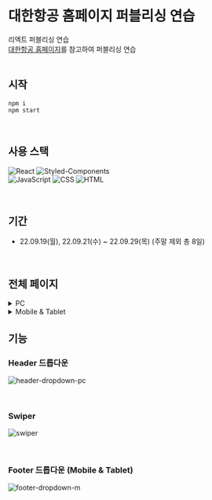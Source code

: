 # 대한항공 홈페이지 퍼블리싱 연습
리엑트 퍼블리싱 연습 <br/>
[대한항공 홈페이지](https://www.koreanair.com/)를 참고하여 퍼블리싱 연습 <br/>
<br/>

## 시작
```
npm i
npm start
```
<br/>

## 사용 스택

![React](https://img.shields.io/badge/React-0088CC?style=for-the-badge&logo=React&logoColor=white)
![Styled-Components](https://img.shields.io/badge/Styled--Components-DB7093?style=for-the-badge&logo=styled-components&logoColor=white)
<br/>
![JavaScript](https://img.shields.io/badge/JavaScript-d99a26?style=for-the-badge&logo=JavaScript&logoColor=white)
![CSS](https://img.shields.io/badge/CSS-1572B6?style=for-the-badge&logo=CSS3&logoColor=white)
![HTML](https://img.shields.io/badge/HTML-E34F26?style=for-the-badge&logo=HTML5&logoColor=white)

<br/>

## 기간
* 22.09.19(월), 22.09.21(수) ~ 22.09.29(목) (주말 제외 총 8일)
<br/>

## 전체 페이지
<details>
  <summary>PC</summary>
  <div markdown="1">
    <img alt='full page PC' src='https://user-images.githubusercontent.com/78804014/193172165-7ce20e1c-75f1-4196-836d-1982e3124d4a.png'/>
  </div>
</details>

<details>
  <summary>Mobile & Tablet</summary>
  <div markdown="1">
    <img alt='full page M&T' src='https://user-images.githubusercontent.com/78804014/193172156-9e5d730e-e12b-4028-b572-54b04115cea2.png'/>
  </div>
</details>

## 기능
### Header 드롭다운
![header-dropdown-pc](https://user-images.githubusercontent.com/78804014/193190541-0f9012de-7f3e-45fd-9a3b-e2375e058b35.gif)

<br/>

### Swiper
![swiper](https://user-images.githubusercontent.com/78804014/193190728-e5cefd20-c369-4c8e-80eb-e25d523f0236.gif)

<br/>

### Footer 드롭다운 (Mobile & Tablet)
![footer-dropdown-m](https://user-images.githubusercontent.com/78804014/193190828-fd6e3ff9-c083-4e53-9f10-8ab1d82ebc0f.gif)


